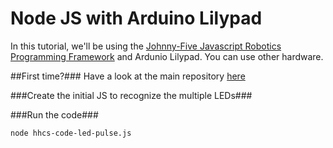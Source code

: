 # Node JS with Arduino Lilypad #
In this tutorial, we'll be using the [Johnny-Five Javascript Robotics Programming Framework](https://github.com/rwaldron/johnny-five) and Ardunio Lilypad.  You can use other hardware.

##First time?###
Have a look at the main repository [here](https://github.com/hcs0/nodejs-arduino-lilypad)

###Create the initial JS to recognize the multiple LEDs###

 
###Run the code###

```
node hhcs-code-led-pulse.js
```